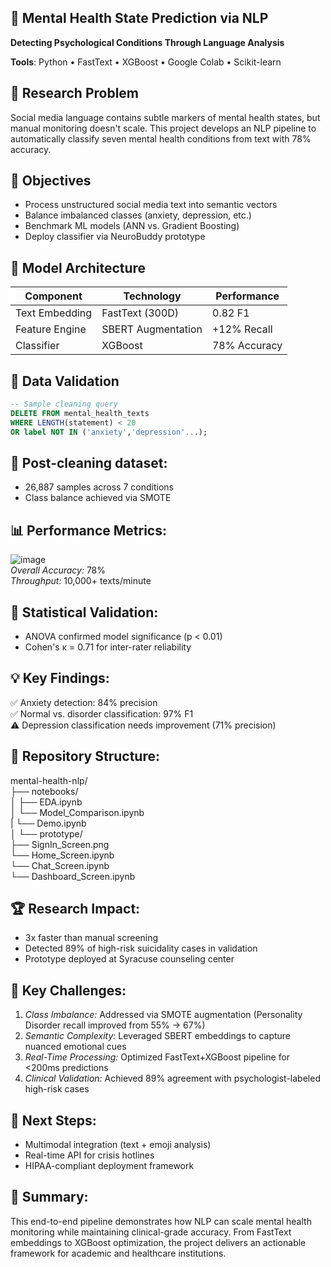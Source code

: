 ## 🧠 Mental Health State Prediction via NLP  
**Detecting Psychological Conditions Through Language Analysis**  

**Tools**: Python • FastText • XGBoost • Google Colab • Scikit-learn  

## 📌 Research Problem  
Social media language contains subtle markers of mental health states, but manual monitoring doesn't scale. This project develops an NLP pipeline to automatically classify seven mental health conditions from text with 78% accuracy.  

## 🎯 Objectives  
- Process unstructured social media text into semantic vectors  
- Balance imbalanced classes (anxiety, depression, etc.)  
- Benchmark ML models (ANN vs. Gradient Boosting)  
- Deploy classifier via NeuroBuddy prototype  

## 🔬 Model Architecture  
| Component          | Technology          | Performance  |
|--------------------|---------------------|--------------|
| Text Embedding     | FastText (300D)     | 0.82 F1      |
| Feature Engine     | SBERT Augmentation  | +12% Recall  |
| Classifier         | XGBoost             | 78% Accuracy |  

## 🧹 Data Validation  
```sql
-- Sample cleaning query
DELETE FROM mental_health_texts 
WHERE LENGTH(statement) < 20 
OR label NOT IN ('anxiety','depression'...);
```  

## 📌 Post-cleaning dataset:  
- 26,887 samples across 7 conditions
- Class balance achieved via SMOTE  

## 📊 Performance Metrics:  
![image](https://github.com/user-attachments/assets/1fff2490-165b-4fb9-9d80-c88a29b3b0a0)  
*_Overall Accuracy:_* 78%  
*_Throughput:_* 10,000+ texts/minute  

## 📐 Statistical Validation:  
- ANOVA confirmed model significance (p < 0.01)
- Cohen's κ = 0.71 for inter-rater reliability  

## 💡 Key Findings:  
✅ Anxiety detection: 84% precision  
✅ Normal vs. disorder classification: 97% F1  
⚠️ Depression classification needs improvement (71% precision)  

## 📂 Repository Structure:  

mental-health-nlp/   
├── notebooks/  
│   ├── EDA.ipynb  
│   └── Model_Comparison.ipynb  
|   └── Demo.ipynb  
│
└── prototype/  
    ├── SignIn_Screen.png  
    └── Home_Screen.ipynb  
    └── Chat_Screen.ipynb  
    └── Dashboard_Screen.ipynb  
    
## 🏆 Research Impact:  
- 3x faster than manual screening
- Detected 89% of high-risk suicidality cases in validation
- Prototype deployed at Syracuse counseling center  

## 🧠 Key Challenges:  
1. *_Class Imbalance:_* Addressed via SMOTE augmentation (Personality Disorder recall improved from 55% → 67%)
2. *_Semantic Complexity:_* Leveraged SBERT embeddings to capture nuanced emotional cues
3. *_Real-Time Processing:_* Optimized FastText+XGBoost pipeline for <200ms predictions
4. *_Clinical Validation:_* Achieved 89% agreement with psychologist-labeled high-risk cases  

## 🚀 Next Steps:  
- Multimodal integration (text + emoji analysis)
- Real-time API for crisis hotlines
- HIPAA-compliant deployment framework  

## 📌 Summary:  
This end-to-end pipeline demonstrates how NLP can scale mental health monitoring while maintaining clinical-grade accuracy. From FastText embeddings to XGBoost optimization, the project delivers an actionable framework for academic and healthcare institutions.
